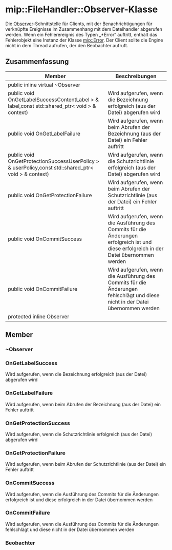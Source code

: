 # <a name="class-mipfilehandlerobserver"></a>mip::FileHandler::Observer-Klasse 
Die [Observer](#classmip_1_1_file_handler_1_1_observer)-Schnittstelle für Clients, mit der Benachrichtigungen für verknüpfte Ereignisse im Zusammenhang mit dem Dateihandler abgerufen werden.
Wenn ein Fehlerereignis des Typen „*Error“ auftritt, enthält das Fehlerobjekt eine Instanz der Klasse [mip::Error](#classmip_1_1_error). Der Client sollte die Engine nicht in dem Thread aufrufen, der den Beobachter aufruft.
## <a name="summary"></a>Zusammenfassung
 Member                        | Beschreibungen                                
--------------------------------|---------------------------------------------
public inline virtual  ~Observer | 
public void OnGetLabelSuccessContentLabel > & label,const std::shared_ptr< void > & context) | Wird aufgerufen, wenn die Bezeichnung erfolgreich (aus der Datei) abgerufen wird
public void OnGetLabelFailure | Wird aufgerufen, wenn beim Abrufen der Bezeichnung (aus der Datei) ein Fehler auftritt
public void OnGetProtectionSuccessUserPolicy > & userPolicy,const std::shared_ptr< void > & context) | Wird aufgerufen, wenn die Schutzrichtlinie erfolgreich (aus der Datei) abgerufen wird
public void OnGetProtectionFailure | Wird aufgerufen, wenn beim Abrufen der Schutzrichtlinie (aus der Datei) ein Fehler auftritt
public void OnCommitSuccess | Wird aufgerufen, wenn die Ausführung des Commits für die Änderungen erfolgreich ist und diese erfolgreich in der Datei übernommen werden
public void OnCommitFailure | Wird aufgerufen, wenn die Ausführung des Commits für die Änderungen fehlschlägt und diese nicht in der Datei übernommen werden
protected inline  Observer | 
## <a name="members"></a>Member
### <a name="observer"></a>~Observer
### <a name="ongetlabelsuccess"></a>OnGetLabelSuccess
Wird aufgerufen, wenn die Bezeichnung erfolgreich (aus der Datei) abgerufen wird
### <a name="ongetlabelfailure"></a>OnGetLabelFailure
Wird aufgerufen, wenn beim Abrufen der Bezeichnung (aus der Datei) ein Fehler auftritt
### <a name="ongetprotectionsuccess"></a>OnGetProtectionSuccess
Wird aufgerufen, wenn die Schutzrichtlinie erfolgreich (aus der Datei) abgerufen wird
### <a name="ongetprotectionfailure"></a>OnGetProtectionFailure
Wird aufgerufen, wenn beim Abrufen der Schutzrichtlinie (aus der Datei) ein Fehler auftritt
### <a name="oncommitsuccess"></a>OnCommitSuccess
Wird aufgerufen, wenn die Ausführung des Commits für die Änderungen erfolgreich ist und diese erfolgreich in der Datei übernommen werden
### <a name="oncommitfailure"></a>OnCommitFailure
Wird aufgerufen, wenn die Ausführung des Commits für die Änderungen fehlschlägt und diese nicht in der Datei übernommen werden
### <a name="observer"></a>Beobachter